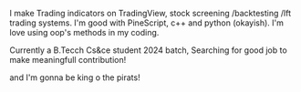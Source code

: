 I make Trading indicators on TradingView, stock screening /backtesting /lft trading systems.
I'm good with PineScript, c++ and python (okayish).
I'm love using oop's methods in my coding.

Currently a B.Tecch Cs&ce student 2024 batch,
Searching for good job to make meaningfull contribution!

and I'm gonna be king o the pirats! 
